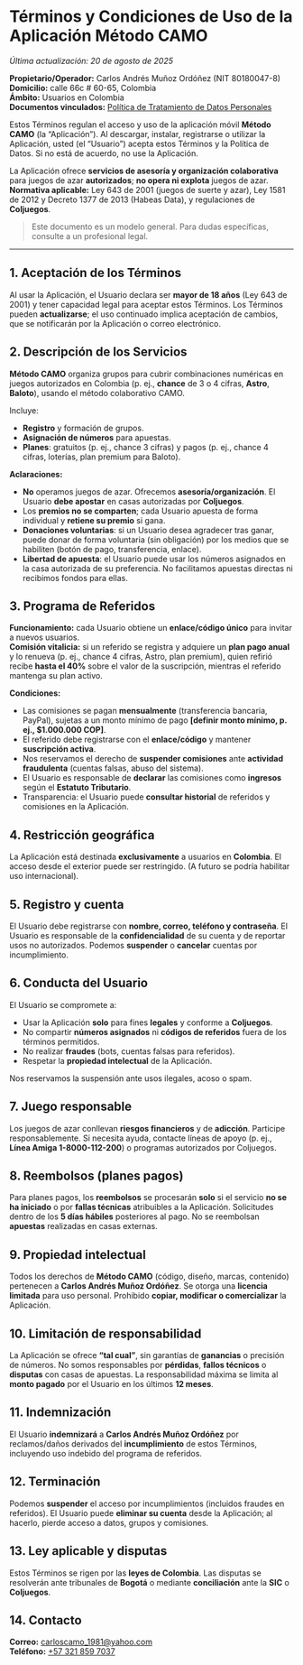 # Términos y Condiciones de Uso de la Aplicación Método CAMO
_Última actualización: 20 de agosto de 2025_

**Propietario/Operador:** Carlos Andrés Muñoz Ordóñez (NIT 80180047-8)  
**Domicilio:** calle 66c # 60-65, Colombia  
**Ámbito:** Usuarios en Colombia  
**Documentos vinculados:** [Política de Tratamiento de Datos Personales](data_policy_es.md)

Estos Términos regulan el acceso y uso de la aplicación móvil **Método CAMO** (la “Aplicación”). Al descargar, instalar, registrarse o utilizar la Aplicación, usted (el “Usuario”) acepta estos Términos y la Política de Datos. Si no está de acuerdo, no use la Aplicación.

La Aplicación ofrece **servicios de asesoría y organización colaborativa** para juegos de azar **autorizados**; **no opera ni explota** juegos de azar.  
**Normativa aplicable:** Ley 643 de 2001 (juegos de suerte y azar), Ley 1581 de 2012 y Decreto 1377 de 2013 (Habeas Data), y regulaciones de **Coljuegos**.

> Este documento es un modelo general. Para dudas específicas, consulte a un profesional legal.

---

## 1. Aceptación de los Términos
Al usar la Aplicación, el Usuario declara ser **mayor de 18 años** (Ley 643 de 2001) y tener capacidad legal para aceptar estos Términos. Los Términos pueden **actualizarse**; el uso continuado implica aceptación de cambios, que se notificarán por la Aplicación o correo electrónico.

## 2. Descripción de los Servicios
**Método CAMO** organiza grupos para cubrir combinaciones numéricas en juegos autorizados en Colombia (p. ej., **chance** de 3 o 4 cifras, **Astro**, **Baloto**), usando el método colaborativo CAMO.

Incluye:
- **Registro** y formación de grupos.  
- **Asignación de números** para apuestas.  
- **Planes**: gratuitos (p. ej., chance 3 cifras) y pagos (p. ej., chance 4 cifras, loterías, plan premium para Baloto).

**Aclaraciones:**
- **No** operamos juegos de azar. Ofrecemos **asesoría/organización**. El Usuario **debe apostar** en casas autorizadas por **Coljuegos**.  
- Los **premios no se comparten**; cada Usuario apuesta de forma individual y **retiene su premio** si gana.  
- **Donaciones voluntarias**: si un Usuario desea agradecer tras ganar, puede donar de forma voluntaria (sin obligación) por los medios que se habiliten (botón de pago, transferencia, enlace).  
- **Libertad de apuesta**: el Usuario puede usar los números asignados en la casa autorizada de su preferencia. No facilitamos apuestas directas ni recibimos fondos para ellas.

## 3. Programa de Referidos
**Funcionamiento:** cada Usuario obtiene un **enlace/código único** para invitar a nuevos usuarios.  
**Comisión vitalicia:** si un referido se registra y adquiere un **plan pago anual** y lo renueva (p. ej., chance 4 cifras, Astro, plan premium), quien refirió recibe **hasta el 40%** sobre el valor de la suscripción, mientras el referido mantenga su plan activo.

**Condiciones:**
- Las comisiones se pagan **mensualmente** (transferencia bancaria, PayPal), sujetas a un monto mínimo de pago **[definir monto mínimo, p. ej., $1.000.000 COP]**.  
- El referido debe registrarse con el **enlace/código** y mantener **suscripción activa**.  
- Nos reservamos el derecho de **suspender comisiones** ante **actividad fraudulenta** (cuentas falsas, abuso del sistema).  
- El Usuario es responsable de **declarar** las comisiones como **ingresos** según el **Estatuto Tributario**.  
- Transparencia: el Usuario puede **consultar historial** de referidos y comisiones en la Aplicación.

## 4. Restricción geográfica
La Aplicación está destinada **exclusivamente** a usuarios en **Colombia**. El acceso desde el exterior puede ser restringido. (A futuro se podría habilitar uso internacional).

## 5. Registro y cuenta
El Usuario debe registrarse con **nombre, correo, teléfono y contraseña**. El Usuario es responsable de la **confidencialidad** de su cuenta y de reportar usos no autorizados. Podemos **suspender** o **cancelar** cuentas por incumplimiento.

## 6. Conducta del Usuario
El Usuario se compromete a:
- Usar la Aplicación **solo** para fines **legales** y conforme a **Coljuegos**.  
- No compartir **números asignados** ni **códigos de referidos** fuera de los términos permitidos.  
- No realizar **fraudes** (bots, cuentas falsas para referidos).  
- Respetar la **propiedad intelectual** de la Aplicación.

Nos reservamos la suspensión ante usos ilegales, acoso o spam.

## 7. Juego responsable
Los juegos de azar conllevan **riesgos financieros** y de **adicción**. Participe responsablemente. Si necesita ayuda, contacte líneas de apoyo (p. ej., **Línea Amiga 1-8000-112-200**) o programas autorizados por Coljuegos.

## 8. Reembolsos (planes pagos)
Para planes pagos, los **reembolsos** se procesarán **solo** si el servicio **no se ha iniciado** o por **fallas técnicas** atribuibles a la Aplicación. Solicitudes dentro de los **5 días hábiles** posteriores al pago. No se reembolsan **apuestas** realizadas en casas externas.

## 9. Propiedad intelectual
Todos los derechos de **Método CAMO** (código, diseño, marcas, contenido) pertenecen a **Carlos Andrés Muñoz Ordóñez**. Se otorga una **licencia limitada** para uso personal. Prohibido **copiar, modificar o comercializar** la Aplicación.

## 10. Limitación de responsabilidad
La Aplicación se ofrece **“tal cual”**, sin garantías de **ganancias** o precisión de números. No somos responsables por **pérdidas**, **fallos técnicos** o **disputas** con casas de apuestas. La responsabilidad máxima se limita al **monto pagado** por el Usuario en los últimos **12 meses**.

## 11. Indemnización
El Usuario **indemnizará** a **Carlos Andrés Muñoz Ordóñez** por reclamos/daños derivados del **incumplimiento** de estos Términos, incluyendo uso indebido del programa de referidos.

## 12. Terminación
Podemos **suspender** el acceso por incumplimientos (incluidos fraudes en referidos). El Usuario puede **eliminar su cuenta** desde la Aplicación; al hacerlo, pierde acceso a datos, grupos y comisiones.

## 13. Ley aplicable y disputas
Estos Términos se rigen por las **leyes de Colombia**. Las disputas se resolverán ante tribunales de **Bogotá** o mediante **conciliación** ante la **SIC** o **Coljuegos**.

## 14. Contacto
**Correo:** [carloscamo_1981@yahoo.com](mailto:carloscamo_1981@yahoo.com)  
**Teléfono:** [+57 321 859 7037](tel:+573218597037)
